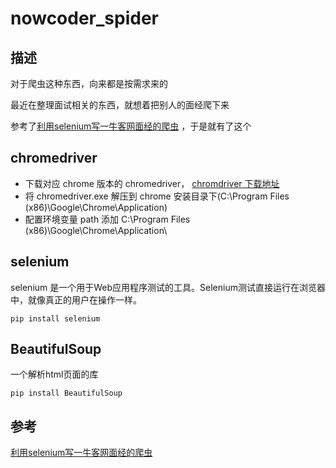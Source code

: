 # nowcoder_spider

## 描述

对于爬虫这种东西，向来都是按需求来的

最近在整理面试相关的东西，就想着把别人的面经爬下来

参考了[利用selenium写一牛客网面经的爬虫](https://blog.csdn.net/qq_40050586/article/details/105729740) ，于是就有了这个

## chromedriver

- 下载对应 chrome 版本的 chromedriver， [chromdriver 下载地址](http://chromedriver.storage.googleapis.com/index.html)
- 将 chromedriver.exe 解压到 chrome 安装目录下(C:\Program Files (x86)\Google\Chrome\Application\)
- 配置环境变量 path 添加 C:\Program Files (x86)\Google\Chrome\Application\

## selenium
selenium 是一个用于Web应用程序测试的工具。Selenium测试直接运行在浏览器中，就像真正的用户在操作一样。
```
pip install selenium
```

## BeautifulSoup
一个解析html页面的库
```
pip install BeautifulSoup
```


## 参考
[利用selenium写一牛客网面经的爬虫](https://blog.csdn.net/qq_40050586/article/details/105729740)